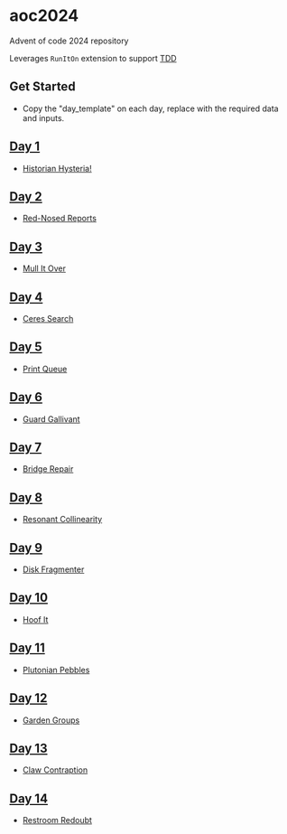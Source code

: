 # aoc2024

Advent of code 2024 repository

Leverages `RunItOn` extension to support [TDD](.vscode/settings.json)

## Get Started

- Copy the "day_template" on each day, replace with the required data and inputs.

## [Day 1](day_01)

- [Historian Hysteria!](https://adventofcode.com/2024/day/1)

## [Day 2](day_02)

- [Red-Nosed Reports](https://adventofcode.com/2024/day/2)

## [Day 3](day_03)

- [Mull It Over](https://adventofcode.com/2024/day/3)

## [Day 4](day_04)

- [Ceres Search](https://adventofcode.com/2024/day/4)

## [Day 5](day_05)

- [Print Queue](https://adventofcode.com/2024/day/5)

## [Day 6](day_06)

- [Guard Gallivant](https://adventofcode.com/2024/day/6)

## [Day 7](day_07)

- [Bridge Repair](https://adventofcode.com/2024/day/7)

## [Day 8](day_08)

- [Resonant Collinearity](https://adventofcode.com/2024/day/8)

## [Day 9](day_09)

- [Disk Fragmenter](https://adventofcode.com/2024/day/9)

## [Day 10](day_10)

- [Hoof It](https://adventofcode.com/2024/day/10)

## [Day 11](day_11)

- [Plutonian Pebbles](https://adventofcode.com/2024/day/11)

## [Day 12](day_12)

- [Garden Groups](https://adventofcode.com/2024/day/12)

## [Day 13](day_13)

- [Claw Contraption](https://adventofcode.com/2024/day/13)

## [Day 14](day_14)

- [Restroom Redoubt](https://adventofcode.com/2024/day/14)
